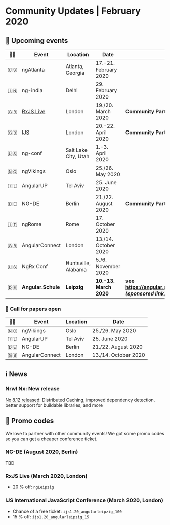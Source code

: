 # Community Updates | February 2020

## 📅 Upcoming events

| 🏳️‍🌈 | Event | Location | Date | |
|------|------|-----|------|-----|
| 🇺🇸 | ngAtlanta | Atlanta, Georgia | 17.-21. February 2020 | |
| 🇮🇳 | ng-india | Delhi | 29. February 2020 | |
| 🇬🇧 | [RxJS Live](https://www.rxjs.live/) | London | 19./20. March 2020 | **Community Partner ❤️** |
| 🇬🇧 | [IJS](https://javascript-conference.com/) | London |  20.-22. April 2020 | **Community Partner ❤️** |
| 🇺🇸 | ng-conf | Salt Lake City, Utah | 1.-3. April 2020 | |
| 🇳🇴 | ngVikings | Oslo | 25./26. May 2020 | |
| 🇮🇱 | AngularUP | Tel Aviv | 25. June 2020 | |
| 🇩🇪 | NG-DE | Berlin | 21./22. August 2020 | **Community Partner ❤️** |
| 🇮🇹 | ngRome | Rome | 17. October 2020 | |
| 🇬🇧 | AngularConnect | London | 13./14. October 2020 | |
| 🇺🇸 | NgRx Conf | Huntsville, Alabama | 5./6. November 2020 | |
| 🇩🇪 | **Angular.Schule** | **Leipzig** | **10.-13. March 2020** | **see https://angular.schule/leipzig<br>_(sponsored link)_**


### 📰  Call for papers open

| 🏳️‍🌈 | Event | Location | Date |
|------|------|-----|------|
| 🇳🇴 | ngVikings | Oslo | 25./26. May 2020 |
| 🇮🇱 | AngularUP | Tel Aviv | 25. June 2020 |
| 🇩🇪 | NG-DE | Berlin | 21./22. August 2020 |
| 🇬🇧 | AngularConnect | London | 13./14. October 2020 |


## ℹ️ News

### Nrwl Nx: New release

[Nx 8.12 released](https://blog.nrwl.io/nx-8-12-distributed-caching-improved-dependency-detection-better-support-for-buildable-libraries-6f7cec17b83f): Distributed Caching, improved dependency detection, better support for buildable libraries, and more



## 💸 Promo codes

We love to partner with other community events! We got some promo codes so you can get a cheaper conference ticket.

### NG-DE (August 2020, Berlin)

TBD

### RxJS Live (March 2020, London)

* 20 % off: `ngLeipzig`


### IJS International JavaScript Conference (March 2020, London)

* Chance of a free ticket: `ijs1.20_angularleipzig_100`
* 15 % off: `ijs1.20_angularleipzig_15`